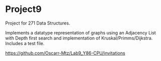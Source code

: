 # Project9

Project for 271 Data Structures.

Implements a datatype representation of graphs using an Adjacency List with Depth first search and implementation of Kruskal/Primms/Dijkstra. Includes a test file.

https://github.com/Oscarr-Mtz/Lab9_Y86-CPU/invitations
